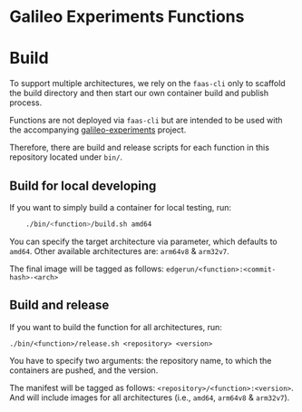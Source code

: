# Galileo Experiments Functions

Build
=====

To support multiple architectures, we rely on the `faas-cli` only to scaffold the build directory
and then start our own container build and publish process.

Functions are not deployed via `faas-cli` but are intended to be used with the accompanying [galileo-experiments](https://github.com/edgerun/galileo-experiments) project.

Therefore, there are build and release scripts for each function in this repository located under `bin/`.

## Build for local developing
If you want to simply build a container for local testing, run:
```bash
    ./bin/<function>/build.sh amd64
```

You can specify the target architecture via parameter, which defaults to `amd64`.
Other available architectures are: `arm64v8` & `arm32v7`.

The final image will be tagged as follows: `edgerun/<function>:<commit-hash>-<arch>` 

## Build and release

If you want to build the function for all architectures, run:

    ./bin/<function>/release.sh <repository> <version>

You have to specify two arguments: the repository name, to which the containers are pushed, and the version.

The manifest will be tagged as follows: `<repository>/<function>:<version>`.
And will include images for all architectures (i.e., `amd64`, `arm64v8` & `arm32v7`).